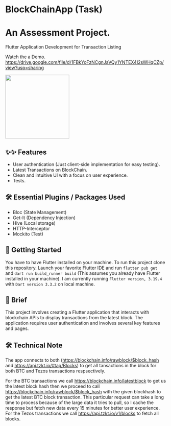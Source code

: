 # BlockChainApp (Task)

# An Assessment Project.
Flutter Application Development for Transaction Listing

Watch the a Demo. https://drive.google.com/file/d/1FBkYoFzNCgnJaVQy1YNTEX4I2sWHqCZp/view?usp=sharing

<a href="https://drive.google.com/file/d/1cpx2onOGfPX2f_q1Y3QaP8meuVhtNHZo/view?usp=drive_link"><img src="https://playerzon.com/asset/download.png" width="200"></img></a>


## ✨✨ Features
* User authentication (Just client-side implementation for easy testing).
* Latest Transactions on BlockChain.
* Clean and intuitive UI with a focus on user experience.
* Tests.

## 🛠 Essential Plugins / Packages Used
- Bloc (State Management) 
- Get-It (Dependency Injection)
- Hive (Local storage)
- HTTP-Interceptor
- Mockito (Test)


## 🦾 Getting Started
You have to have Flutter installed on your machine. To run this project clone this repository. Launch your favorite Flutter IDE and run `flutter pub get` and `dart run build_runner build` (This assumes you already have Flutter installed in your machine). I am currently running `Flutter version, 3.19.4` with `Dart version 3.3.2` on local machine. 

## 📖 Brief
This project involves creating a Flutter application that interacts with blockchain APIs to display transactions from the latest block. The application requires user authentication and involves several key features and pages.

## 🛠 Technical Note
The app connects to both (https://blockchain.info/rawblock/$block_hash and https://api.tzkt.io/#tag/Blocks) to get all tansactions in the block for both BTC and Tezos transactions respsectively.

For the BTC transactions we call https://blockchain.info/latestblock to get us the latest block hash then we proceed to call https://blockchain.info/rawblock/$block_hash with the given blockhash to get the latest BTC block transaction. This particular request can take a long time to process because of the large data it tries to pull, so I cache the response but fetch new data every 15 minutes for better user experience.
For the Tezos transactions we call https://api.tzkt.io/v1/blocks to fetch all blocks.
